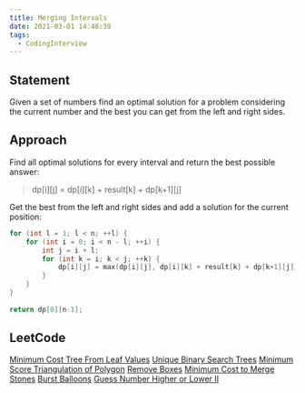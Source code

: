 ```yaml
---
title: Merging Intervals
date: 2021-03-01 14:48:39
tags:
  - CodingInterview
---
```

## Statement
Given a set of numbers find an optimal solution for a problem considering the current number and the best you can get from the left and right sides.

## Approach
Find all optimal solutions for every interval and return the best possible answer:
> dp\[i]\[j] = dp\[i]\[k] + result\[k] + dp\[k+1]\[j]

Get the best from the left and right sides and add a solution for the current position:
```cpp
for (int l = 1; l < n; ++l) {
    for (int i = 0; i < n - l; ++i) {
        int j = i + l;
        for (int k = i; k < j; ++k) {
            dp[i][j] = max(dp[i][j], dp[i][k] + result[k] + dp[k+1][j]);
        }
    }
}
 
return dp[0][n-1];

```
<!--more-->

## LeetCode
[Minimum Cost Tree From Leaf Values](https://leetcode.com/problems/minimum-cost-tree-from-leaf-values/)
[Unique Binary Search Trees](https://leetcode.com/problems/unique-binary-search-trees/)
[Minimum Score Triangulation of Polygon](https://leetcode.com/problems/minimum-score-triangulation-of-polygon/)
[Remove Boxes](https://leetcode.com/problems/remove-boxes/)
[Minimum Cost to Merge Stones](https://leetcode.com/problems/minimum-cost-to-merge-stones/)
[Burst Balloons](https://leetcode.com/problems/burst-balloons/)
[Guess Number Higher or Lower II](https://leetcode.com/problems/guess-number-higher-or-lower-ii/)
